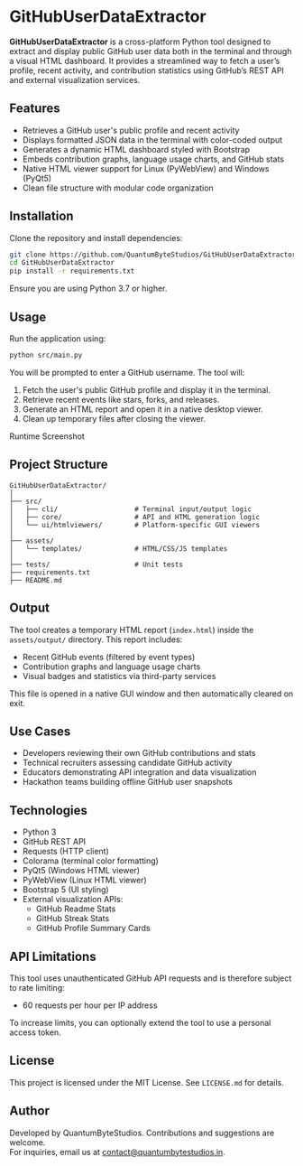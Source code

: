 # GitHubUserDataExtractor

**GitHubUserDataExtractor** is a cross-platform Python tool designed to extract and display public GitHub user data both in the terminal and through a visual HTML dashboard. It provides a streamlined way to fetch a user’s profile, recent activity, and contribution statistics using GitHub’s REST API and external visualization services.

## Features

- Retrieves a GitHub user's public profile and recent activity
- Displays formatted JSON data in the terminal with color-coded output
- Generates a dynamic HTML dashboard styled with Bootstrap
- Embeds contribution graphs, language usage charts, and GitHub stats
- Native HTML viewer support for Linux (PyWebView) and Windows (PyQt5)
- Clean file structure with modular code organization

## Installation

Clone the repository and install dependencies:

```bash
git clone https://github.com/QuantumByteStudios/GitHubUserDataExtractor.git
cd GitHubUserDataExtractor
pip install -r requirements.txt
```

Ensure you are using Python 3.7 or higher.

## Usage

Run the application using:

```bash
python src/main.py
```

You will be prompted to enter a GitHub username. The tool will:

1. Fetch the user's public GitHub profile and display it in the terminal.
2. Retrieve recent events like stars, forks, and releases.
3. Generate an HTML report and open it in a native desktop viewer.
4. Clean up temporary files after closing the viewer.

Runtime Screenshot

## Project Structure

```
GitHubUserDataExtractor/
│
├── src/
│   ├── cli/                   # Terminal input/output logic
│   ├── core/                  # API and HTML generation logic
│   └── ui/htmlviewers/        # Platform-specific GUI viewers
│
├── assets/
│   └── templates/             # HTML/CSS/JS templates
│
├── tests/                     # Unit tests
├── requirements.txt
├── README.md
```

## Output

The tool creates a temporary HTML report (`index.html`) inside the `assets/output/` directory. This report includes:

- Recent GitHub events (filtered by event types)
- Contribution graphs and language usage charts
- Visual badges and statistics via third-party services

This file is opened in a native GUI window and then automatically cleared on exit.

## Use Cases

- Developers reviewing their own GitHub contributions and stats
- Technical recruiters assessing candidate GitHub activity
- Educators demonstrating API integration and data visualization
- Hackathon teams building offline GitHub user snapshots

## Technologies

- Python 3
- GitHub REST API
- Requests (HTTP client)
- Colorama (terminal color formatting)
- PyQt5 (Windows HTML viewer)
- PyWebView (Linux HTML viewer)
- Bootstrap 5 (UI styling)
- External visualization APIs:
  - GitHub Readme Stats
  - GitHub Streak Stats
  - GitHub Profile Summary Cards

## API Limitations

This tool uses unauthenticated GitHub API requests and is therefore subject to rate limiting:

- 60 requests per hour per IP address

To increase limits, you can optionally extend the tool to use a personal access token.

## License

This project is licensed under the MIT License. See `LICENSE.md` for details.

## Author

Developed by QuantumByteStudios. Contributions and suggestions are welcome.  
For inquiries, email us at [contact@quantumbytestudios.in](mailto:contact@quantumbytestudios.in).
